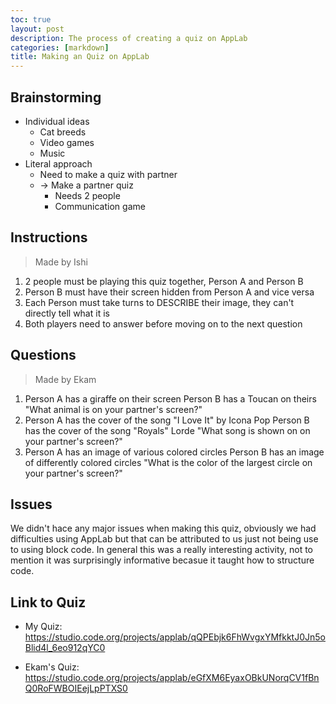 ```yaml
---
toc: true
layout: post
description: The process of creating a quiz on AppLab
categories: [markdown]
title: Making an Quiz on AppLab
---
```


## Brainstorming

- Individual ideas
   - Cat breeds
   - Video games
   - Music
- Literal approach
   - Need to make a quiz with partner
   - -> Make a partner quiz
      - Needs 2 people
      - Communication game

## Instructions

> Made by Ishi

1. 2 people must be playing this quiz together, Person A and Person B
2. Person B must have their screen hidden from Person A and vice versa
3. Each Person must take turns to DESCRIBE their image, they can't directly tell what it is
4. Both players need to answer before moving on to the next question

## Questions

> Made by Ekam

1. Person A has a giraffe on their screen
   Person B has a Toucan on theirs
  "What animal is on your partner's screen?"
2. Person A has the cover of the song "I Love It" by Icona Pop
   Person B has the cover of the song "Royals" Lorde
   "What song is shown on on your partner's screen?"
3. Person A has an image of various colored circles
   Person B has an image of differently colored circles
   "What is the color of the largest circle on your partner's screen?"

## Issues

We didn't hace any major issues when making this quiz, obviously we had difficulties using AppLab but that can be attributed to us just not being use to using block code. In general this was a really interesting activity, not to mention it was surprisingly informative becasue it taught how to structure code.

## Link to Quiz

- My Quiz: https://studio.code.org/projects/applab/qQPEbjk6FhWvgxYMfkktJ0Jn5oBlid4l_6eo912qYC0

- Ekam's Quiz: https://studio.code.org/projects/applab/eGfXM6EyaxOBkUNorqCV1fBnQ0RoFWBOIEejLpPTXS0
